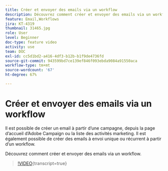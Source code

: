```yaml
---
title: Créer et envoyer des emails via un workflow
description: Découvrez comment créer et envoyer des emails via un workflow.
feature: Email,Workflows
jira: KT-4319
thumbnail: 31465.jpg
role: User
level: Beginner
doc-type: feature video
activity: use
team: DOC
exl-id: cc5d1bd2-a416-4df3-b12b-b1f9de4736fd
source-git-commit: 943599bd7ce139ef846f093ebda9084a91550aca
workflow-type: tm+mt
source-wordcount: '67'
ht-degree: 67%

---
```


# Créer et envoyer des emails via un workflow

Il est possible de créer un email à partir d’une campagne, depuis la page d’accueil d’Adobe Campaign ou la liste des activités marketing. Il est également possible de créer des emails à envoi unique ou récurrent à partir d’un workflow.

Découvrez comment créer et envoyer des emails via un workflow.

>[!VIDEO](https://video.tv.adobe.com/v/31465?learn=on){transcript=true}
